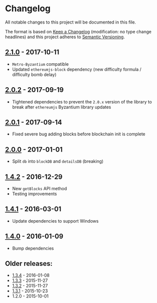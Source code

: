 # Changelog
All notable changes to this project will be documented in this file.

The format is based on [Keep a Changelog](http://keepachangelog.com/en/1.0.0/) 
(modification: no type change headlines) and this project adheres to 
[Semantic Versioning](http://semver.org/spec/v2.0.0.html).


## [2.1.0] - 2017-10-11
- ``Metro-Byzantium`` compatible
- Updated ``ethereumjs-block`` dependency (new difficulty formula / difficulty bomb delay)

[2.1.0]: https://github.com/ethereumjs/ethereumjs-blockchain/compare/v2.0.2...v2.1.0

## [2.0.2] - 2017-09-19
- Tightened dependencies to prevent the ``2.0.x`` version of the library to break
  after ``ethereumjs`` Byzantium library updates

[2.0.2]: https://github.com/ethereumjs/ethereumjs-blockchain/compare/v2.0.1...v2.0.2

## [2.0.1] - 2017-09-14
- Fixed severe bug adding blocks before blockchain init is complete

[2.0.1]: https://github.com/ethereumjs/ethereumjs-blockchain/compare/v2.0.0...v2.0.1

## [2.0.0] - 2017-01-01
- Split ``db`` into ``blockDB`` and ``detailsDB`` (breaking)

[2.0.0]: https://github.com/ethereumjs/ethereumjs-blockchain/compare/v1.4.2...v2.0.0

## [1.4.2] - 2016-12-29
- New ``getBlocks`` API method
- Testing improvements

[1.4.2]: https://github.com/ethereumjs/ethereumjs-blockchain/compare/v1.4.1...v1.4.2

## [1.4.1] - 2016-03-01
- Update dependencies to support Windows

[1.4.1]: https://github.com/ethereumjs/ethereumjs-blockchain/compare/v1.4.0...v1.4.1

## [1.4.0] - 2016-01-09
- Bump dependencies

[1.4.0]: https://github.com/ethereumjs/ethereumjs-blockchain/compare/v1.3.4...v1.4.0


## Older releases:

- [1.3.4](https://github.com/ethereumjs/ethereumjs-blockchain/compare/v1.3.3...v1.3.4) - 2016-01-08
- [1.3.3](https://github.com/ethereumjs/ethereumjs-blockchain/compare/v1.3.2...v1.3.3) - 2015-11-27
- [1.3.2](https://github.com/ethereumjs/ethereumjs-blockchain/compare/v1.3.1...v1.3.2) - 2015-11-27
- [1.3.1](https://github.com/ethereumjs/ethereumjs-blockchain/compare/v1.2.0...v1.3.1) - 2015-10-23
- 1.2.0 - 2015-10-01


